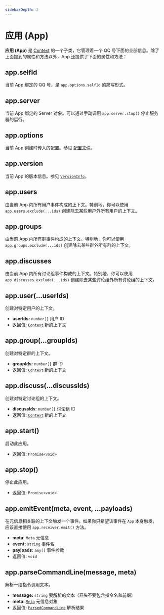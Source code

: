 ```yaml
---
sidebarDepth: 2
---
```


# 应用 (App)

**应用 (App)** 是 [Context](./context.md) 的一个子类，它管理着一个 QQ 号下面的全部信息。除了上面提到的属性和方法以外，App 还提供了下面的属性和方法：

## app.selfId

当前 App 绑定的 QQ 号，是 `app.options.selfId` 的简写形式。

## app.server

当前 App 绑定的 Server 对象。可以通过手动调用 `app.server.stop()` 停止服务器的运行。

## app.options

当前 App 创建时传入的配置。参见 [配置文件](../guide/config-file.md)。

## app.version

当前 App 的版本信息。参见 [`VersionInfo`](./sender.md#sender-getsersioninfo)。

## app.users

由当前 App 内所有用户事件构成的上下文。特别地，你可以使用 `app.users.exclude(...ids)` 创建除去某些用户外所有用户的上下文。

## app.groups

由当前 App 内所有群事件构成的上下文。特别地，你可以使用 `app.groups.exclude(...ids)` 创建除去某些群外所有群的上下文。

## app.discusses

由当前 App 内所有讨论组事件构成的上下文。特别地，你可以使用 `app.discusses.exclude(...ids)` 创建除去某些讨论组外所有讨论组的上下文。

## app.user(...userIds)

创建对特定用户的上下文。

- **userIds:** `number[]` 用户 ID
- 返回值: [`Context`](./context.md) 新的上下文

## app.group(...groupIds)

创建对特定群的上下文。

- **groupIds:** `number[]` 群 ID
- 返回值: [`Context`](./context.md) 新的上下文

## app.discuss(...discussIds)

创建对特定讨论组的上下文。

- **discussIds:** `number[]` 讨论组 ID
- 返回值: [`Context`](./context.md) 新的上下文

## app.start()

启动此应用。

- 返回值: `Promise<void>`

## app.stop()

停止此应用。

- 返回值: `Promise<void>`

## app.emitEvent(meta, event, ...payloads)

在元信息相关联的上下文触发一个事件。如果你只希望该事件在 `App` 本身触发，应该直接使用 `app.receiver.emit()` 方法。

- **meta:** `Meta` 元信息
- **event:** `string` 事件名
- **payloads:** `any[]` 事件参数
- 返回值: `void`

## app.parseCommandLine(message, meta)

解析一段指令调用文本。

- **message:** `string` 要解析的文本（开头不要包含指令名和前缀）
- **meta:** [`Meta`](../guide/receive-and-send.md#深入-meta-对象) 元信息对象
- 返回值: [`ParsedCommandLine`](../guide/command-system.md#parsedcommandline-对象) 解析结果
